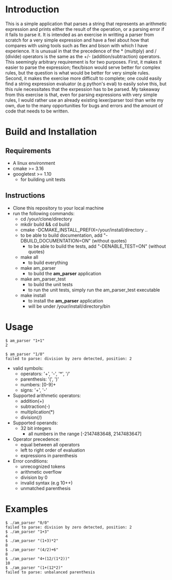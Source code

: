 # Introduction 
This is a simple application that parses a string that represents an arithmetic
expression and prints either the result of the operation, or a parsing error if
it fails to parse it. It is intended as an exercise in writting a parser from
scratch for a very simple expression and have a feel about how that compares
with using tools such as flex and bison with which I have experience. It is
unusual in that the precedence of the * (multiply) and / (divide) operators is
the same as the +/- (addition/subtraction) operators. This seemingly arbitrary
requirement is for two purposes. First, it makes it easier to parse the
expression; flex/bison would serve better for complex rules, but the question is
what would be better for very simple rules. Second, it makes the exercise more
difficult to complete; one could easily find a string expression evaluator (e.g
python's eval) to easily solve this, but this rule necessitates that the
exrpession has to be parsed. My takeaway from this exercise is that, even for
parsing expressions with very simple rules, I would rather use an already
existing lexer/parser tool than write my own, due to the many opportunities for
bugs and errors and the amount of code that needs to be written.

# Build and Installation

## Requirements
 * A linux environment
 * cmake >= 3.16
 * googletest >= 1.10
   * for building unit tests
   
## Instructions
 * Clone this repository to your local machine
 * run the following commands:
    * cd /your/clone/directory
    * mkdir build && cd build
    * cmake -DCMAKE_INSTALL_PREFIX=/your/install/directory ..
	* to be able to build documentation, add "-DBUILD_DOCUMENTATION=ON"
	  (without quotes)
        * to be able to build the tests, add "-DENABLE_TEST=ON" (without quotes)
    * make all 
        * to build everything
    * make am_parser
        * to build the **am_parser** application
    * make am_parser_test
        * to build the unit tests
        * to run the unit tests, simply run the am_parser_test executable
    * make install
        * to install the **am_parser** application
        * will be under /your/install/directory/bin

# Usage
````
$ am_parser "1+1"
2
````

````
$ am_parser "1/0"
failed to parse: division by zero detected, position: 2
````

 - valid symbols:
    - operators: '+', '-', '*', '/'
    - parenthesis: '(', ')'
    - numbers: [0-9]+
    - signs: '+', '-'
 - Supported arithmetic operators:
    - addition(+)
    - subtraction(-)
    - multiplication(*)
    - division(/)
 - Supported operands:
    - 32 bit integers
        - all numbers in the range [-2147483648, 2147483647]
 - Operator precedence:
    - equal between all operators
    - left to right order of evaluation
    - expressions in parenthesis 
 - Error conditions:
    - unrecognized tokens
    - arithmetic overflow
    - division by 0
    - invalid syntax (e.g 10++)
    - unmatched parenthesis
    
# Examples
````
$ ./am_parser "0/0"
failed to parse: division by zero detected, position: 2
$ ./am_parser "1+3"
4
$ ./am_parser "(1+3)*2"
8
$ ./am_parser "(4/2)+6"
8
$ ./am_parser "4+(12/(1*2))"
10
$ ./am_parser "(1+(12*2)"
failed to parse: unbalanced parenthesis
````
